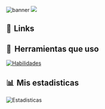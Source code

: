 ![banner](https://i.imgur.com/vg1hG4P.png)
<img src="https://discord.c99.nl/widget/theme-4/898444313049042974.png" />

## 📌  Links

##  🔧   Herramientas que uso
[![Habilidades](https://skillicons.dev/icons?i=js,html,css,react,nodejs,vscode,github,discord)](https://skillicons.dev)

## 📊  Mis estadisticas

![Estadisticas](https://github-readme-stats.vercel.app/api?username=KhanessKA&theme=merko&show_icons=true)



